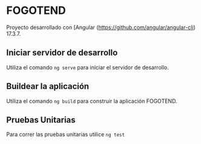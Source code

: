 # FOGOTEND

Proyecto desarrollado con [Angular (https://github.com/angular/angular-cli) 17.3.7.

## Iniciar servidor de desarrollo

Utiliza el comando `ng serve` para iniciar el servidor de desarrollo.

## Buildear la aplicación

Utiliza el comando `ng build` para construir la aplicación FOGOTEND.

## Pruebas Unitarias

Para correr las pruebas unitarias utilice `ng test`
